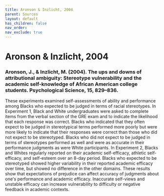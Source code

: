 ```yaml
---
title: Aronson & Inzlicht, 2004
parent: Sources
layout: default
has_children: false
nav_order: 
nav_exclude: true
---
```


# Aronson & Inzlicht, 2004

### Aronson, J., & Inzlicht, M. (2004). The ups and downs of attributional ambiguity: Stereotype vulnerability and the academic self-knowledge of African American college students. Psychological Science, 15, 829–836.

These experiments examined self-assessments of ability and performance among Blacks who expected to be judged in terms of racial stereotypes. In Experiment 1, Black and White undergraduates were asked to complete items from the verbal section of the GRE exam and to indicate the likelihood that each response was correct. Blacks who indicated that they often expect to be judged in stereotypical terms performed more poorly but were more likely to indicate that their responses were correct than those who did not expect to be stereotyped. Blacks who did not expect to be judged in terms of stereotypes performed as well and were as accurate in their performance judgments as were White participants. In Experiment 2, Blacks and Whites regularly reported on their academic self-efficacy, athletic self-efficacy, and self-esteem over an 8-day period. Blacks who expected to be stereotyped showed higher variability in their reported academic efficacy over time, but showed no difference in the other domains. These results show that expectations of prejudice can affect accuracy of judgments about one's performance and academic efficacy. Inaccurate self-views and unstable efficacy can increase vulnerability to difficulty or negative feedback in academic contexts.
